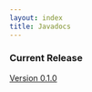 ```yaml
---
layout: index
title: Javadocs
---
```


###  Current Release

[Version 0.1.0](docs/javagit-0.1.0-javadoc)

